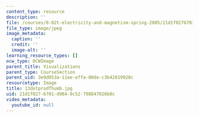 ```yaml
---
content_type: resource
description: ''
file: /courses/8-02t-electricity-and-magnetism-spring-2005/21d1f0276701d9849c52798847026b0c_13dotprodThumb.jpg
file_type: image/jpeg
image_metadata:
  caption: ''
  credit: ''
  image-alt: ''
learning_resource_types: []
ocw_type: OCWImage
parent_title: Visualizations
parent_type: CourseSection
parent_uid: 3e9d053a-11ee-effa-00de-c3b42819928c
resourcetype: Image
title: 13dotprodThumb.jpg
uid: 21d1f027-6701-d984-9c52-798847026b0c
video_metadata:
  youtube_id: null
---
```


